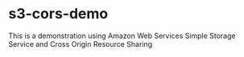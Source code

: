 s3-cors-demo
============

This is a demonstration using Amazon Web Services Simple Storage Service and Cross Origin Resource Sharing
